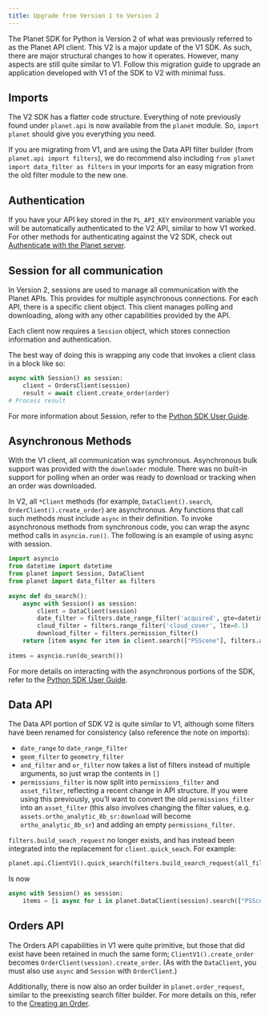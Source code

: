 ```yaml
---
title: Upgrade from Version 1 to Version 2
---
```


The Planet SDK for Python is Version 2 of what was previously referred to as the Planet API client. This V2 is a major update of the V1 SDK. As such, there are major structural changes to how it operates. However, many aspects are still quite similar to V1. Follow this migration guide to upgrade an application developed with V1 of the SDK to V2 with minimal fuss.

## Imports

The V2 SDK has a flatter code structure. Everything of note previously found under `planet.api` is now available from the `planet` module. So, `import planet` should give you everything you need.

If you are migrating from V1, and are using the Data API filter builder (from `planet.api import filters`), we do recommend also including `from planet import data_filter as filters` in your imports for an easy migration from the old filter module to the new one.

## Authentication

If you have your API key stored in the `PL_API_KEY` environment variable you will be automatically authenticated to the V2 API, similar to how V1 worked. For other methods for authenticating against the V2 SDK, check out [Authenticate with the Planet server](quick-start-guide/#authenticate-with-the-planet-server).

## Session for all communication

In Version 2, sessions are used to manage all communication with the Planet APIs. This provides for multiple asynchronous connections. For each API, there is a specific client object. This client manages polling and downloading, along with any other capabilities provided by the API.

Each client now requires a `Session` object, which stores connection information and authentication.

The best way of doing this is wrapping any code that invokes a client class in a block like so:

```python
async with Session() as session:
    client = OrdersClient(session)
    result = await client.create_order(order)
# Process result
```

For more information about Session, refer to the [Python SDK User Guide](../../python/sdk-guide/#session).

## Asynchronous Methods

With the V1 client, all communication was synchronous. Asynchronous bulk support was provided with the `downloader` module. There was no built-in support for polling when an order was ready to download or tracking when an order was downloaded.

In V2, all `*Client` methods (for example, `DataClient().search`, `OrderClient().create_order`) are asynchronous. Any functions that call such methods must include `async` in their definition. To invoke asynchronous methods from synchronous code, you can wrap the async method calls in `asyncio.run()`. The following is an example of using async with session.

```python
import asyncio
from datetime import datetime
from planet import Session, DataClient
from planet import data_filter as filters
 
async def do_search():
    async with Session() as session:
        client = DataClient(session)
        date_filter = filters.date_range_filter('acquired', gte=datetime.fromisoformat("2022-11-18"), lte=datetime.fromisoformat("2022-11-21"))
        cloud_filter = filters.range_filter('cloud_cover', lte=0.1)
        download_filter = filters.permission_filter()
    return [item async for item in client.search(["PSScene"], filters.and_filter([date_filter, cloud_filter, download_filter]))]
 
items = asyncio.run(do_search())
```

For more details on interacting with the asynchronous portions of the SDK, refer to the [Python SDK User Guide](../../python/sdk-guide/#session).

## Data API
The Data API portion of SDK V2 is quite similar to V1, although some filters have been renamed for consistency (also reference the note on imports):

* `date_range` to `date_range_filter`
* `geom_filter` to `geometry_filter`
* `and_filter` and `or_filter` now takes a list of filters instead of multiple arguments, so just wrap the contents in `[]` 
* `permissions_filter` is now split into `permissions_filter` and `asset_filter`, reflecting a recent change in API structure. If you were using this previously, you’ll want to convert the old `permissions_filter` into an `asset_filter` (this also involves changing the filter values, e.g. `assets.ortho_analytic_8b_sr:download` will become `ortho_analytic_8b_sr`) and adding an empty `permissions_filter`.

`filters.build_seach_request` no longer exists, and has instead been integrated into the replacement for `client.quick_seach`. For example:

```python
planet.api.ClientV1().quick_search(filters.build_search_request(all_filters, ["PSScene"]))
```

Is now

```python
async with Session() as session:
    items = [i async for i in planet.DataClient(session).search(["PSScene"], all_filters)]
```

## Orders API

The Orders API capabilities in V1 were quite primitive, but those that did exist have been retained in much the same form; `ClientV1().create_order` becomes `OrderClient(session).create_order`. (As with the `DataClient`, you must also use `async` and `Session` with `OrderClient`.)

Additionally, there is now also an order builder in `planet.order_request`, similar to the preexisting search filter builder. For more details on this, refer to the [Creating an Order](../../python/sdk-guide/#creating-an-order).
